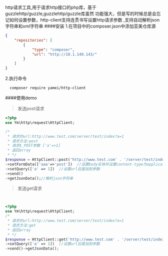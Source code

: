 http请求工具,用于请求http接口的php库，基于guzzlehttp/guzzle,guzzlehttp/guzzle库虽然
功能强大，但是写的时候总是会忘记如何设置参数，http-client支持连贯书写设置http请求参数
,支持自动解析json字符串和xml字符串
####安装
1.在项目中的composer.json中添加亚美仓库源
```json
{
    "repositories": [
        {
            "type": "composer",
            "url": "http://10.1.140.143/"
        }
    ]
}
```
2.执行命令
  
```shell
  composer require yamei/http-client
```
####使用demo
>发送post请求
```php
<?php
use Ym\http\request\HttpClient;

/*
 * 请求的url:http://www.test.com/server/test/index?a=1
 * 请求方法:post
 * 请求$_POST参数 ['a'=>1]
 * 返回array
 * */
$response = HttpClient::post('http://www.test.com' . '/server/test/index')
->setFormData(['aaa'=>'post'])  //设置body实体并设置content-type为application/x-www-form-urlencoded
->setQuery(['a' => 1])  //设置url后面加到参数
->send()
->getJsonData();//解析json字符串

```

>发送get请求
```php


<?php 
use Ym\http\request\HttpClient;
/*
 * 请求的url:http://www.test.com/server/test/index?a=1
 * 请求方法:get
 * 返回array
 * */
$response = HttpClient::get('http://www.test.com' . '/server/test/index')
->setQuery(['a' => 1])  //设置url后面加到参数
->send()->getJsonData();

```